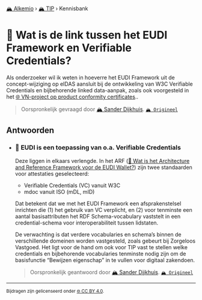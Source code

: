 [🏔️ Alkemio](https://welcome.alkem.io/) › [🏔️ TIP](https://alkem.io/tip/dashboard) › Kennisbank
# 📄 Wat is de link tussen het EUDI Framework en Verifiable Credentials?
Als onderzoeker wil ik weten in hoeverre het EUDI Framework uit de concept-wijziging op eIDAS aansluit bij de ontwikkeling van W3C Verifiable Credentials en bijbehorende linked data-aanpak, zoals ook voorgesteld in het [🌐 VN-project op product conformity certificates](https://uncefact.unece.org/display/uncefactpublicreview/Public+Review%3A+White+Paper+Digital+Product+Conformity++Certificate+Exchange)..
> Oorspronkelijk gevraagd door [🏔️ Sander Dijkhuis](https://alkem.io/user/sander-dijkhuis-3912). [`🏔️ Origineel`](https://alkem.io/tip/collaboration/watisdelinktusse-4064)

## Antwoorden
- ### <a id="eudiiseentoepassi-6449"></a> 📌 EUDI is een toepassing van o.a. Verifiable Credentials
  Deze liggen in elkaars verlengde. In het ARF ([📄 Wat is het Architecture and Reference Framework voor de EUDI Wallet?](hoehangthetarchit-3668.md)) zijn twee standaarden voor attestaties geselecteerd:
  
  *   Verifiable Credentials (VC) vanuit W3C
  *   mdoc vanuit ISO (mDL, mID)
  
  Dat betekent dat we met het EUDI Framework een afsprakenstelsel inrichten die (1) het gebruik van VC verplicht, en (2) voor tenminste een aantal basisattributen het RDF Schema-vocabulary vaststelt in een credential-schema voor interoperabiliteit tussen lidstaten.
  
  De verwachting is dat verdere vocabularies en schema’s binnen de verschillende domeinen worden vastgesteld, zoals gebeurt bij Zorgeloos Vastgoed. Het ligt voor de hand om ook voor TIP vast te stellen welke credentials en bijbehorende vocabularies tenminste nodig zijn om de basisfunctie “Bewijzen eigenschap” in te vullen voor digitaal zakendoen.

  
  > Oorspronkelijk geantwoord door [🏔️ Sander Dijkhuis](https://alkem.io/tip/collaboration/watisdelinktusse-4064/posts/eudiiseentoepassi-6449). [`🏔️ Origineel`](https://alkem.io/tip/collaboration/watisdelinktusse-4064/posts/eudiiseentoepassi-6449)

* * *
<small>Bijdragen zijn gelicenseerd onder [🌐 CC BY 4.0](https://creativecommons.org/licenses/by/4.0/deed.nl).</small>
